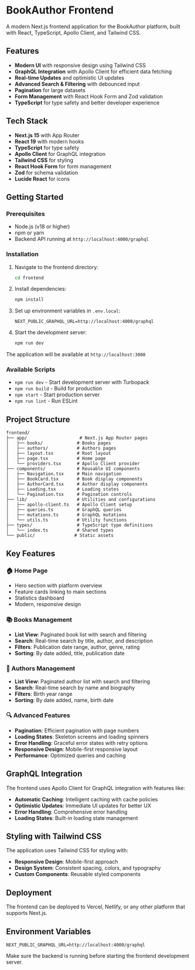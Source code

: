 # BookAuthor Frontend

A modern Next.js frontend application for the BookAuthor platform, built with React, TypeScript, Apollo Client, and Tailwind CSS.

## Features

- **Modern UI** with responsive design using Tailwind CSS
- **GraphQL Integration** with Apollo Client for efficient data fetching
- **Real-time Updates** and optimistic UI updates
- **Advanced Search & Filtering** with debounced input
- **Pagination** for large datasets
- **Form Management** with React Hook Form and Zod validation
- **TypeScript** for type safety and better developer experience

## Tech Stack

- **Next.js 15** with App Router
- **React 19** with modern hooks
- **TypeScript** for type safety
- **Apollo Client** for GraphQL integration
- **Tailwind CSS** for styling
- **React Hook Form** for form management
- **Zod** for schema validation
- **Lucide React** for icons

## Getting Started

### Prerequisites

- Node.js (v18 or higher)
- npm or yarn
- Backend API running at `http://localhost:4000/graphql`

### Installation

1. Navigate to the frontend directory:
   ```bash
   cd frontend
   ```

2. Install dependencies:
   ```bash
   npm install
   ```

3. Set up environment variables in `.env.local`:
   ```env
   NEXT_PUBLIC_GRAPHQL_URL=http://localhost:4000/graphql
   ```

4. Start the development server:
   ```bash
   npm run dev
   ```

The application will be available at `http://localhost:3000`

### Available Scripts

- `npm run dev` - Start development server with Turbopack
- `npm run build` - Build for production
- `npm start` - Start production server
- `npm run lint` - Run ESLint

## Project Structure

```
frontend/
├── app/                    # Next.js App Router pages
│   ├── books/             # Books pages
│   ├── authors/           # Authors pages
│   ├── layout.tsx         # Root layout
│   ├── page.tsx           # Home page
│   └── providers.tsx      # Apollo Client provider
├── components/            # Reusable UI components
│   ├── Navigation.tsx     # Main navigation
│   ├── BookCard.tsx       # Book display components
│   ├── AuthorCard.tsx     # Author display components
│   ├── Loading.tsx        # Loading states
│   └── Pagination.tsx     # Pagination controls
├── lib/                   # Utilities and configurations
│   ├── apollo-client.ts   # Apollo Client setup
│   ├── queries.ts         # GraphQL queries
│   ├── mutations.ts       # GraphQL mutations
│   └── utils.ts           # Utility functions
├── types/                 # TypeScript type definitions
│   └── index.ts           # Shared types
└── public/               # Static assets
```

## Key Features

### 🏠 Home Page
- Hero section with platform overview
- Feature cards linking to main sections
- Statistics dashboard
- Modern, responsive design

### 📚 Books Management
- **List View**: Paginated book list with search and filtering
- **Search**: Real-time search by title, author, and description
- **Filters**: Publication date range, author, genre, rating
- **Sorting**: By date added, title, publication date

### 👥 Authors Management
- **List View**: Paginated author list with search and filtering
- **Search**: Real-time search by name and biography
- **Filters**: Birth year range
- **Sorting**: By date added, name, birth date

### 🔍 Advanced Features
- **Pagination**: Efficient pagination with page numbers
- **Loading States**: Skeleton screens and loading spinners
- **Error Handling**: Graceful error states with retry options
- **Responsive Design**: Mobile-first responsive layout
- **Performance**: Optimized queries and caching

## GraphQL Integration

The frontend uses Apollo Client for GraphQL integration with features like:

- **Automatic Caching**: Intelligent caching with cache policies
- **Optimistic Updates**: Immediate UI updates for better UX
- **Error Handling**: Comprehensive error handling
- **Loading States**: Built-in loading state management

## Styling with Tailwind CSS

The application uses Tailwind CSS for styling with:

- **Responsive Design**: Mobile-first approach
- **Design System**: Consistent spacing, colors, and typography
- **Custom Components**: Reusable styled components

## Deployment

The frontend can be deployed to Vercel, Netlify, or any other platform that supports Next.js.

## Environment Variables

```env
NEXT_PUBLIC_GRAPHQL_URL=http://localhost:4000/graphql
```

Make sure the backend is running before starting the frontend development server.
